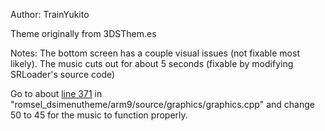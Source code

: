 Author: TrainYukito

Theme originally from 3DSThem.es

Notes: The bottom screen has a couple visual issues (not fixable most likely). The music cuts out for about 5 seconds (fixable by modifying SRLoader's source code)

Go to about [line 371](https://github.com/Robz8/SRLoader/blob/master/romsel_dsimenutheme/arm9/source/graphics/graphics.cpp#L371) in "romsel_dsimenutheme/arm9/source/graphics/graphics.cpp" and change 50 to 45 for the music to function properly.
